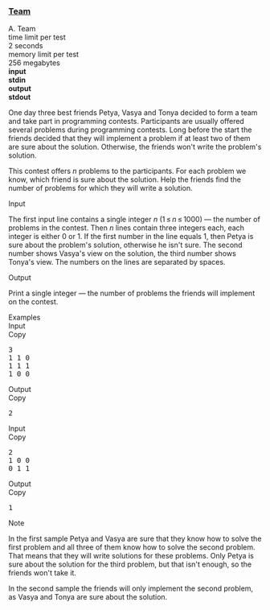 <h3><a href="https://codeforces.com/contest/231/problem/A" target="_blank" rel="noopener noreferrer">Team</a></h3>

<div class="header"><div class="title">A. Team</div><div class="time-limit"><div class="property-title">time limit per test</div>2 seconds</div><div class="memory-limit"><div class="property-title">memory limit per test</div>256 megabytes</div><div class="input-file input-standard" style="font-weight: bold"><div class="property-title">input</div>stdin</div><div class="output-file output-standard" style="font-weight: bold"><div class="property-title">output</div>stdout</div></div><div><p>One day three best friends Petya, Vasya and Tonya decided to form a team and take part in programming contests. Participants are usually offered several problems during programming contests. Long before the start the friends decided that they will implement a problem if at least two of them are sure about the solution. Otherwise, the friends won't write the problem's solution.</p><p>This contest offers <span class="tex-span"><i>n</i></span> problems to the participants. For each problem we know, which friend is sure about the solution. Help the friends find the number of problems for which they will write a solution.</p></div><div class="input-specification"><div class="section-title">Input</div><p>The first input line contains a single integer <span class="tex-span"><i>n</i></span> (<span class="tex-span">1 ≤ <i>n</i> ≤ 1000</span>) — the number of problems in the contest. Then <span class="tex-span"><i>n</i></span> lines contain three integers each, each integer is either <span class="tex-span">0</span> or <span class="tex-span">1</span>. If the first number in the line equals <span class="tex-span">1</span>, then Petya is sure about the problem's solution, otherwise he isn't sure. The second number shows Vasya's view on the solution, the third number shows Tonya's view. The numbers on the lines are separated by spaces.</p></div><div class="output-specification"><div class="section-title">Output</div><p>Print a single integer — the number of problems the friends will implement on the contest.</p></div><div class="sample-tests"><div class="section-title">Examples</div><div class="sample-test"><div class="input"><div class="title">Input<div title="Copy" data-clipboard-target="#id0014907486400921155" id="id0026160546151723485" class="input-output-copier">Copy</div></div><pre id="id0014907486400921155">3<br>1 1 0<br>1 1 1<br>1 0 0<br></pre></div><div class="output"><div class="title">Output<div title="Copy" data-clipboard-target="#id006164115635260851" id="id007406167251407955" class="input-output-copier">Copy</div></div><pre id="id006164115635260851">2<br></pre></div><div class="input"><div class="title">Input<div title="Copy" data-clipboard-target="#id0005857088354738538" id="id004435749961593748" class="input-output-copier">Copy</div></div><pre id="id0005857088354738538">2<br>1 0 0<br>0 1 1<br></pre></div><div class="output"><div class="title">Output<div title="Copy" data-clipboard-target="#id007436013893150966" id="id00023668912983304424" class="input-output-copier">Copy</div></div><pre id="id007436013893150966">1<br></pre></div></div></div><div class="note"><div class="section-title">Note</div><p>In the first sample Petya and Vasya are sure that they know how to solve the first problem and all three of them know how to solve the second problem. That means that they will write solutions for these problems. Only Petya is sure about the solution for the third problem, but that isn't enough, so the friends won't take it. </p><p>In the second sample the friends will only implement the second problem, as Vasya and Tonya are sure about the solution.</p></div>